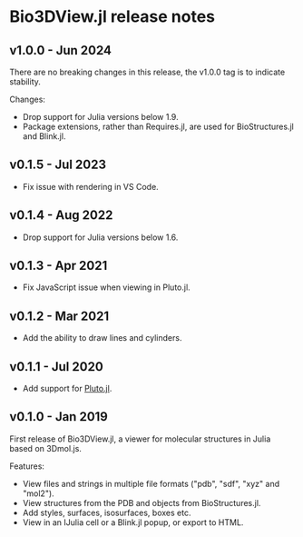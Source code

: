 # Bio3DView.jl release notes

## v1.0.0 - Jun 2024

There are no breaking changes in this release, the v1.0.0 tag is to indicate stability.

Changes:
- Drop support for Julia versions below 1.9.
- Package extensions, rather than Requires.jl, are used for BioStructures.jl and Blink.jl.

## v0.1.5 - Jul 2023

- Fix issue with rendering in VS Code.

## v0.1.4 - Aug 2022

- Drop support for Julia versions below 1.6.

## v0.1.3 - Apr 2021

- Fix JavaScript issue when viewing in Pluto.jl.

## v0.1.2 - Mar 2021

- Add the ability to draw lines and cylinders.

## v0.1.1 - Jul 2020

- Add support for [Pluto.jl](https://github.com/fonsp/Pluto.jl).

## v0.1.0 - Jan 2019

First release of Bio3DView.jl, a viewer for molecular structures in Julia based on 3Dmol.js.

Features:
- View files and strings in multiple file formats ("pdb", "sdf", "xyz" and "mol2").
- View structures from the PDB and objects from BioStructures.jl.
- Add styles, surfaces, isosurfaces, boxes etc.
- View in an IJulia cell or a Blink.jl popup, or export to HTML.
